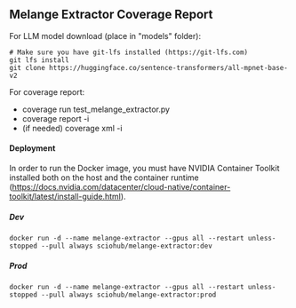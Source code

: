 ## Melange Extractor Coverage Report

For LLM model download (place in "models" folder):

```
# Make sure you have git-lfs installed (https://git-lfs.com)
git lfs install
git clone https://huggingface.co/sentence-transformers/all-mpnet-base-v2
```

For coverage report:

- coverage run test_melange_extractor.py
- coverage report -i
- (if needed) coverage xml -i

#### Deployment
In order to run the Docker image, you must have NVIDIA Container Toolkit installed both on the host and the container runtime (https://docs.nvidia.com/datacenter/cloud-native/container-toolkit/latest/install-guide.html).

##### Dev

`docker run -d --name melange-extractor --gpus all --restart unless-stopped --pull always sciohub/melange-extractor:dev`

##### Prod

`docker run -d --name melange-extractor --gpus all --restart unless-stopped --pull always sciohub/melange-extractor:prod`